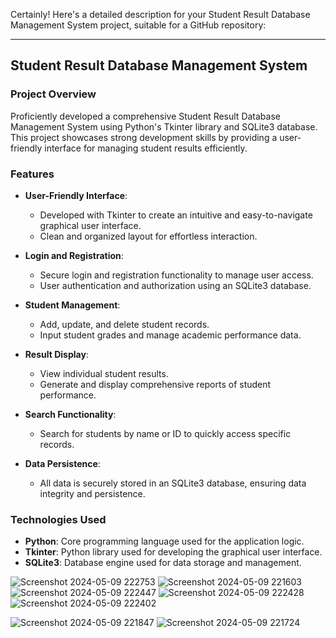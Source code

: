 Certainly! Here's a detailed description for your Student Result Database Management System project, suitable for a GitHub repository:

---

## Student Result Database Management System

### Project Overview
Proficiently developed a comprehensive Student Result Database Management System using Python's Tkinter library and SQLite3 database. This project showcases strong development skills by providing a user-friendly interface for managing student results efficiently.

### Features
- **User-Friendly Interface**:
  - Developed with Tkinter to create an intuitive and easy-to-navigate graphical user interface.
  - Clean and organized layout for effortless interaction.

- **Login and Registration**:
  - Secure login and registration functionality to manage user access.
  - User authentication and authorization using an SQLite3 database.

- **Student Management**:
  - Add, update, and delete student records.
  - Input student grades and manage academic performance data.

- **Result Display**:
  - View individual student results.
  - Generate and display comprehensive reports of student performance.

- **Search Functionality**:
  - Search for students by name or ID to quickly access specific records.

- **Data Persistence**:
  - All data is securely stored in an SQLite3 database, ensuring data integrity and persistence.

### Technologies Used
- **Python**: Core programming language used for the application logic.
- **Tkinter**: Python library used for developing the graphical user interface.
- **SQLite3**: Database engine used for data storage and management.






![Screenshot 2024-05-09 222753](https://github.com/b-u-g-g/ProjectDB/assets/147278023/e64b5d41-52fd-450b-818a-96bb6578c3c4)
![Screenshot 2024-05-09 221603](https://github.com/b-u-g-g/ProjectDB/assets/147278023/6d321bf6-bcdc-444b-9c2f-0d2e60b7fb43)
![Screenshot 2024-05-09 222447](https://github.com/b-u-g-g/ProjectDB/assets/147278023/7431c045-09d3-44db-8b41-6d862ecef8b5)
![Screenshot 2024-05-09 222428](https://github.com/b-u-g-g/ProjectDB/assets/147278023/f3ae607e-24f5-4080-9925-9b86efca87ca)
![Screenshot 2024-05-09 222402](https://github.com/b-u-g-g/ProjectDB/assets/147278023/cd842e22-3453-4caa-ac7e-ebd1b7a68c2d)

                                                                                                                                        
![Screenshot 2024-05-09 221847](https://github.com/b-u-g-g/ProjectDB/assets/147278023/2405d3dd-9a08-4985-b375-05631aaa0b74)
![Screenshot 2024-05-09 221724](https://github.com/b-u-g-g/ProjectDB/assets/147278023/d4a2ee3f-1afb-4cb0-92c2-5c2a2842f819)

